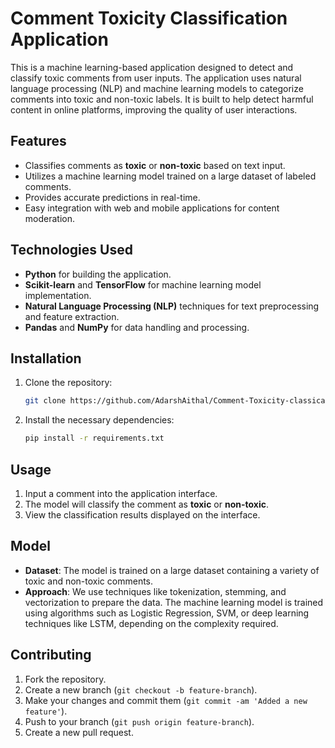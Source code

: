 # Comment Toxicity Classification Application

This is a machine learning-based application designed to detect and classify toxic comments from user inputs. The application uses natural language processing (NLP) and machine learning models to categorize comments into toxic and non-toxic labels. It is built to help detect harmful content in online platforms, improving the quality of user interactions.

## Features
- Classifies comments as **toxic** or **non-toxic** based on text input.
- Utilizes a machine learning model trained on a large dataset of labeled comments.
- Provides accurate predictions in real-time.
- Easy integration with web and mobile applications for content moderation.

## Technologies Used
- **Python** for building the application.
- **Scikit-learn** and **TensorFlow** for machine learning model implementation.
- **Natural Language Processing (NLP)** techniques for text preprocessing and feature extraction.
- **Pandas** and **NumPy** for data handling and processing.


## Installation

1. Clone the repository:
   ```bash
   git clone https://github.com/AdarshAithal/Comment-Toxicity-classication.git
   ```

2. Install the necessary dependencies:
   ```bash
   pip install -r requirements.txt
   ```



## Usage

1. Input a comment into the application interface.
2. The model will classify the comment as **toxic** or **non-toxic**.
3. View the classification results displayed on the interface.

## Model

- **Dataset**: The model is trained on a large dataset containing a variety of toxic and non-toxic comments.
- **Approach**: We use techniques like tokenization, stemming, and vectorization to prepare the data. The machine learning model is trained using algorithms such as Logistic Regression, SVM, or deep learning techniques like LSTM, depending on the complexity required.

## Contributing

1. Fork the repository.
2. Create a new branch (`git checkout -b feature-branch`).
3. Make your changes and commit them (`git commit -am 'Added a new feature'`).
4. Push to your branch (`git push origin feature-branch`).
5. Create a new pull request.



